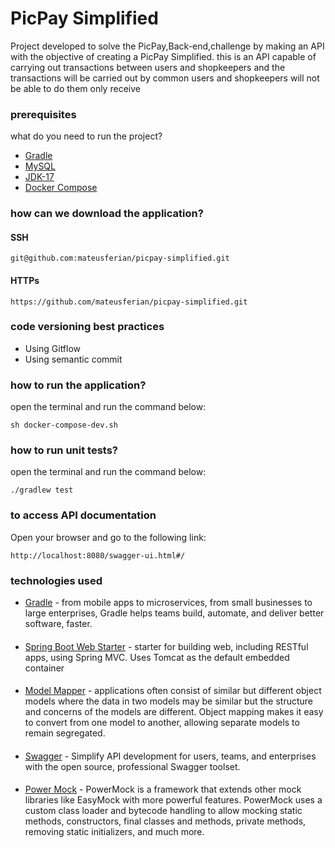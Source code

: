 # PicPay Simplified
Project developed to solve the PicPay,Back-end,challenge by making an API with the objective of creating a PicPay Simplified.
this is an API capable of carrying out transactions between users and shopkeepers and the transactions will be carried
out by common users and shopkeepers will not be able to do them only receive

### prerequisites

what do you need to run the project?
 * [Gradle](https://gradle.org/)
 * [MySQL](https://www.mysql.com/)
 * [JDK-17](https://www.oracle.com/java/technologies/javase/jdk17-archive-downloads.html)
 * [Docker Compose](https://docs.docker.com/compose/)

### how can we download the application?
#### SSH
```
git@github.com:mateusferian/picpay-simplified.git
```
#### HTTPs
```
https://github.com/mateusferian/picpay-simplified.git
```

### code versioning best practices
* Using Gitflow
* Using semantic commit

### how to run the application?
open the terminal and run the command below:

```
sh docker-compose-dev.sh
```

### how to run unit tests?
open the terminal and run the command below:

```
./gradlew test
```

### to access API documentation
Open your browser and go to the following link:
```
http://localhost:8080/swagger-ui.html#/
```
### technologies used

* [Gradle](https://gradle.org/) - from mobile apps to microservices, from small businesses to large enterprises, Gradle helps teams build, automate, and deliver better software, faster.
####
* [Spring Boot Web Starter](https://mvnrepository.com/artifact/org.springframework.boot/spring-boot-starter-test) - starter for building web, including RESTful apps, using Spring MVC. Uses Tomcat as the default embedded container
####
* [Model Mapper](http://modelmapper.org/) - applications often consist of similar but different object models where the data in two models may be similar but the structure and concerns of the models are different. Object mapping makes it easy to convert from one model to another, allowing separate models to remain segregated.
####
* [Swagger](https://swagger.io/) - Simplify API development for users, teams, and enterprises with the open source, professional Swagger toolset.
####
* [Power Mock](https://powermock.github.io/) - PowerMock is a framework that extends other mock libraries like EasyMock with more powerful features. PowerMock uses a custom class loader and bytecode handling to allow mocking static methods, constructors, final classes and methods, private methods, removing static initializers, and much more.
